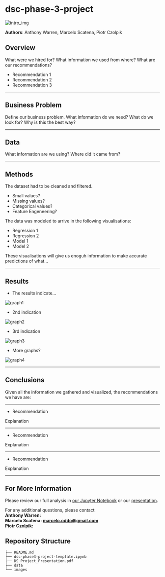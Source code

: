 # dsc-phase-3-project

![intro_img](./data/housing.png)

**Authors**: Anthony Warren, Marcelo Scatena, Piotr Czolpik

## Overview

What were we hired for? What information we used from where? What are our recommendations? 

* Recommendation 1
* Recommendation 2
* Recommendation 3
***

## Business Problem

Define our business problem. What information do we need? What do we look for? Why is this the best way?
***

## Data

What information are we using? Where did it came from? 
***

## Methods

The dataset had to be cleaned and filtered. 
* Small values?
* Missing values?
* Categorical values?
* Feature Engeneering?

The data was modeled to arrive in the following visualisations:
* Regression 1
* Regression 2
* Model 1
* Model 2

These visualisations will give us enoguh information to make accurate predictions of what...
***

## Results

* The results indicate...

![graph1](./images/image_1.png)

* 2nd indication

![graph2](./images/image_2.png)

* 3rd indication

![graph3](./images/image_3.png)

* More graphs?

![graph4](./images/image_4.png)
***

## Conclusions

Given all the information we gathered and visualized, the recommendations we have are:
***
* Recommendation

Explanation

***
* Recommendation

Explanation

***
* Recommendation

Explanation
***

## For More Information

Please review our full analysis in [our Jupyter Notebook](./dsc-phase3-project.ipynb) or our [presentation](./dsc-phase3-presentation.pdf).

For any additional questions, please contact<br />
**Anthony Warren:**<br />
**Marcelo Scatena: marcelo.oddo@gmail.com**<br />
**Piotr Czolpik:**<br />

## Repository Structure


```
├── README.md                           
├── dsc-phase3-project-template.ipynb   
├── DS_Project_Presentation.pdf         
├── data                                
└── images                              
```
